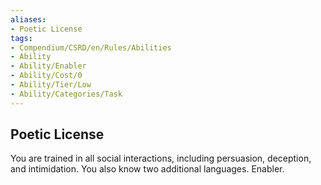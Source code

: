 ```yaml
---
aliases:
- Poetic License
tags:
- Compendium/CSRD/en/Rules/Abilities
- Ability
- Ability/Enabler
- Ability/Cost/0
- Ability/Tier/Low
- Ability/Categories/Task
---
```


  
## Poetic License  
You are trained in all social interactions, including persuasion, deception, and intimidation. You also know two additional languages. Enabler.